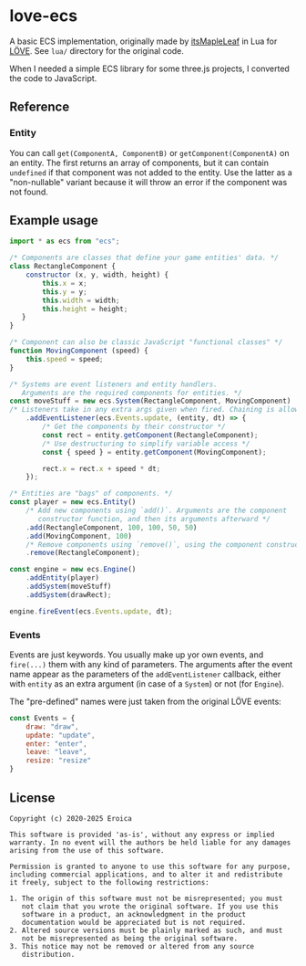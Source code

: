 # love-ecs

A basic ECS implementation, originally made by [itsMapleLeaf](https://github.com/itsMapleLeaf) in Lua for [LÖVE](https://love2d.org). See `lua/` directory for the original code.

When I needed a simple ECS library for some three.js projects, I converted the code to JavaScript.

## Reference

### Entity

You can call `get(ComponentA, ComponentB)` or `getComponent(ComponentA)` on an entity. The first returns an array of components, but it can contain `undefined` if that component was not added to the entity. Use the latter as a "non-nullable" variant because it will throw an error if the component was not found.

## Example usage

```javascript
import * as ecs from "ecs";

/* Components are classes that define your game entities' data. */
class RectangleComponent {
    constructor (x, y, width, height) {
        this.x = x;
        this.y = y;
        this.width = width;
        this.height = height;
   }
}

/* Component can also be classic JavaScript "functional classes" */
function MovingComponent (speed) {
    this.speed = speed;
}

/* Systems are event listeners and entity handlers.
   Arguments are the required components for entities. */
const moveStuff = new ecs.System(RectangleComponent, MovingComponent)
/* Listeners take in any extra args given when fired. Chaining is allowed. */
    .addEventListener(ecs.Events.update, (entity, dt) => {
        /* Get the components by their constructor */
        const rect = entity.getComponent(RectangleComponent);
        /* Use destructuring to simplify variable access */
        const { speed } = entity.getComponent(MovingComponent);

        rect.x = rect.x + speed * dt;
    });

/* Entities are "bags" of components. */
const player = new ecs.Entity()
    /* Add new components using `add()`. Arguments are the component
       constructor function, and then its arguments afterward */
    .add(RectangleComponent, 100, 100, 50, 50)
    .add(MovingComponent, 100)
    /* Remove components using `remove()`, using the component constructor. */
    .remove(RectangleComponent);

const engine = new ecs.Engine()
    .addEntity(player)
    .addSystem(moveStuff)
    .addSystem(drawRect);

engine.fireEvent(ecs.Events.update, dt);
```

### Events

Events are just keywords. You usually make up yor own events, and `fire(...)` them with any kind of
parameters. The arguments after the event name appear as the parameters of the `addEventListener`
callback, either with `entity` as an extra argument (in case of a `System`) or not (for `Engine`).

The "pre-defined" names were just taken from the original LÖVE events:

```javascript
const Events = {
    draw: "draw",
    update: "update",
    enter: "enter",
    leave: "leave",
    resize: "resize"
}
```

## License

```
Copyright (c) 2020-2025 Eroica

This software is provided 'as-is', without any express or implied
warranty. In no event will the authors be held liable for any damages
arising from the use of this software.

Permission is granted to anyone to use this software for any purpose,
including commercial applications, and to alter it and redistribute
it freely, subject to the following restrictions:

1. The origin of this software must not be misrepresented; you must
   not claim that you wrote the original software. If you use this
   software in a product, an acknowledgment in the product
   documentation would be appreciated but is not required.
2. Altered source versions must be plainly marked as such, and must
   not be misrepresented as being the original software.
3. This notice may not be removed or altered from any source
   distribution.
```
